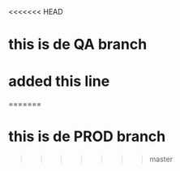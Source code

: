 <<<<<<< HEAD
# this is de QA branch

# added this line
=======
# this is de PROD branch

>>>>>>> master
